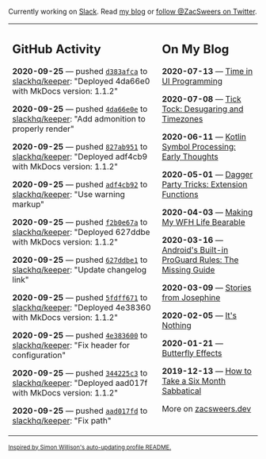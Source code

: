 Currently working on [Slack](https://slack.com/). Read [my blog](https://zacsweers.dev/) or [follow @ZacSweers on Twitter](https://twitter.com/ZacSweers).

<table><tr><td valign="top" width="60%">

## GitHub Activity
<!-- githubActivity starts -->
**2020-09-25** — pushed [`d383afca`](https://github.com/slackhq/keeper/commit/d383afcad52342a27f0d669b8c39b4193af224f6) to [slackhq/keeper](https://api.github.com/repos/slackhq/keeper): "Deployed 4da66e0 with MkDocs version: 1.1.2"

**2020-09-25** — pushed [`4da66e0e`](https://github.com/slackhq/keeper/commit/4da66e0e66089c9aae2a32235caa6f20b5f6da45) to [slackhq/keeper](https://api.github.com/repos/slackhq/keeper): "Add admonition to properly render"

**2020-09-25** — pushed [`827ab951`](https://github.com/slackhq/keeper/commit/827ab9516d018794577146af44ac30b728fa7698) to [slackhq/keeper](https://api.github.com/repos/slackhq/keeper): "Deployed adf4cb9 with MkDocs version: 1.1.2"

**2020-09-25** — pushed [`adf4cb92`](https://github.com/slackhq/keeper/commit/adf4cb929896fb7d57971d563d3257643a6b1328) to [slackhq/keeper](https://api.github.com/repos/slackhq/keeper): "Use warning markup"

**2020-09-25** — pushed [`f2b0e67a`](https://github.com/slackhq/keeper/commit/f2b0e67a29d880647bd7b7a5e185f319edbfd088) to [slackhq/keeper](https://api.github.com/repos/slackhq/keeper): "Deployed 627ddbe with MkDocs version: 1.1.2"

**2020-09-25** — pushed [`627ddbe1`](https://github.com/slackhq/keeper/commit/627ddbe1f6da9616b887c8465cccb374fce505c1) to [slackhq/keeper](https://api.github.com/repos/slackhq/keeper): "Update changelog link"

**2020-09-25** — pushed [`5fdff671`](https://github.com/slackhq/keeper/commit/5fdff671a1af17d04a05dc9a51083a41e9b6dc98) to [slackhq/keeper](https://api.github.com/repos/slackhq/keeper): "Deployed 4e38360 with MkDocs version: 1.1.2"

**2020-09-25** — pushed [`4e383600`](https://github.com/slackhq/keeper/commit/4e383600c2d51b1216f8bf20e614bf5d08411e71) to [slackhq/keeper](https://api.github.com/repos/slackhq/keeper): "Fix header for configuration"

**2020-09-25** — pushed [`344225c3`](https://github.com/slackhq/keeper/commit/344225c340d25fb3788fdb1a7a3fbbf77cd2f001) to [slackhq/keeper](https://api.github.com/repos/slackhq/keeper): "Deployed aad017f with MkDocs version: 1.1.2"

**2020-09-25** — pushed [`aad017fd`](https://github.com/slackhq/keeper/commit/aad017fde29881e8332e36a17bf72ef73f04bfcf) to [slackhq/keeper](https://api.github.com/repos/slackhq/keeper): "Fix path"
<!-- githubActivity ends -->
</td><td valign="top" width="40%">

## On My Blog
<!-- blog starts -->
**2020-07-13** — [Time in UI Programming](https://www.zacsweers.dev/time-in-ui/)

**2020-07-08** — [Tick Tock: Desugaring and Timezones](https://www.zacsweers.dev/ticktock-desugaring-timezones/)

**2020-06-11** — [Kotlin Symbol Processing: Early Thoughts](https://www.zacsweers.dev/kotlin-symbol-processor-early-thoughts/)

**2020-05-01** — [Dagger Party Tricks: Extension Functions](https://www.zacsweers.dev/dagger-party-tricks-extension-functions/)

**2020-04-03** — [Making My WFH Life Bearable](https://www.zacsweers.dev/making-wfh-life-bearable/)

**2020-03-16** — [Android's Built-in ProGuard Rules: The Missing Guide](https://www.zacsweers.dev/android-proguard-rules/)

**2020-03-09** — [Stories from Josephine](https://www.zacsweers.dev/stories-from-josephine/)

**2020-02-05** — [It's Nothing](https://www.zacsweers.dev/its-nothing/)

**2020-01-21** — [Butterfly Effects](https://www.zacsweers.dev/butterfly-effects/)

**2019-12-13** — [How to Take a Six Month Sabbatical](https://www.zacsweers.dev/how-to-take-a-six-month-sabbatical/)
<!-- blog ends -->
More on [zacsweers.dev](https://zacsweers.dev/)
</td></tr></table>

<sub><a href="https://simonwillison.net/2020/Jul/10/self-updating-profile-readme/">Inspired by Simon Willison's auto-updating profile README.</a></sub>